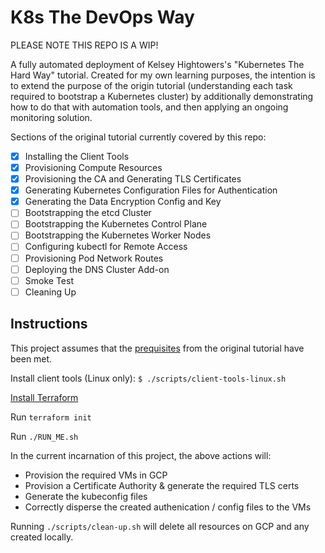 # K8s The DevOps Way

PLEASE NOTE THIS REPO IS A WIP!

A fully automated deployment of Kelsey Hightowers's "Kubernetes The Hard Way" tutorial. Created for my own learning purposes, the intention is to extend the purpose of the origin tutorial (understanding each task required to bootstrap a Kubernetes cluster) by additionally demonstrating how to do that with automation tools, and then applying an ongoing monitoring solution.

Sections of the original tutorial currently covered by this repo:

- [x] Installing the Client Tools
- [x] Provisioning Compute Resources
- [x] Provisioning the CA and Generating TLS Certificates
- [x] Generating Kubernetes Configuration Files for Authentication
- [x] Generating the Data Encryption Config and Key
- [ ] Bootstrapping the etcd Cluster
- [ ] Bootstrapping the Kubernetes Control Plane
- [ ] Bootstrapping the Kubernetes Worker Nodes
- [ ] Configuring kubectl for Remote Access
- [ ] Provisioning Pod Network Routes
- [ ] Deploying the DNS Cluster Add-on
- [ ] Smoke Test
- [ ] Cleaning Up

## Instructions

This project assumes that the [prequisites](https://github.com/kelseyhightower/kubernetes-the-hard-way/blob/master/docs/01-prerequisites.md) from the original tutorial have been met.

Install client tools (Linux only): `$ ./scripts/client-tools-linux.sh`

[Install Terraform](https://developer.hashicorp.com/terraform/tutorials/aws-get-started/install-cli)

Run `terraform init`

Run `./RUN_ME.sh`

In the current incarnation of this project, the above actions will:

- Provision the required VMs in GCP
- Provision a Certificate Authority & generate the required TLS certs
- Generate the kubeconfig files
- Correctly disperse the created authenication / config files to the VMs

Running `./scripts/clean-up.sh` will delete all resources on GCP and any created locally.